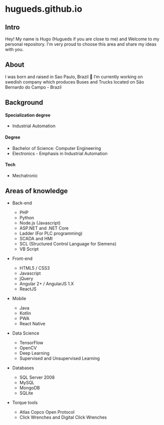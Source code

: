# hugueds.github.io

## Intro

Hey! My name is Hugo (Hugueds if you are close to me) and Welcome to my personal repository.
I'm very proud to choose this area and share my ideas with you.

## About

I was born and raised in Sao Paulo, Brazil
🔭 I’m currently working on swedish company which produces Buses and Trucks located on São Bernardo do Campo - Brazil

## Background

#### Specialization degree

* Industrial Automation

#### Degree

* Bachelor of Science: Computer Engineering
* Electronics - Emphasis in Industrial Automation

#### Tech

* Mechatronic

## Areas of knowledge

* Back-end
    * PHP
    * Python
    * Node.js (Javascript)
    * ASP.NET and .NET Core
    * Ladder (For PLC programming)
    * SCADA and HMI
    * SCL (Structured Control Language for Siemens)
    * VB Script

* Front-end
    * HTML5 / CSS3
    * Javascript
    * jQuery
    * Angular 2+ / AngularJS 1.X 
    * ReactJS

* Mobile
   * Java
   * Kotlin
   * PWA
   * React Native
    
* Data Science
    * TensorFlow
    * OpenCV
    * Deep Learning
    * Supervised and Unsupervised Learning

* Databases
    * SQL Server 2008
    * MySQL
    * MongoDB
    * SQLite

* Torque tools
    * Atlas Copco Open Protocol
    * Click Wrenches and Digital Click Wrenches    


<!--
**hugueds/hugueds** is a ✨ _special_ ✨ repository because its `README.md` (this file) appears on your GitHub profile.

Here are some ideas to get you started:

- 🔭 I’m currently working on ...
- 🌱 I’m currently learning ...
- 👯 I’m looking to collaborate on ...
- 🤔 I’m looking for help with ...
- 💬 Ask me about ...
- 📫 How to reach me: ...
- 😄 Pronouns: ...
- ⚡ Fun fact: ...
-->
